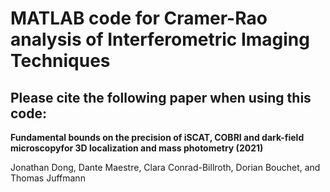 
# MATLAB code for Cramer-Rao analysis of Interferometric Imaging Techniques

## Please cite the following paper when using this code:

**Fundamental bounds on the precision of iSCAT, COBRI and dark-field microscopyfor 3D localization and mass photometry (2021)**

Jonathan Dong, Dante Maestre, Clara Conrad-Billroth, Dorian Bouchet, and Thomas Juffmann
